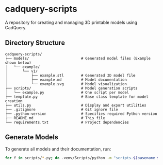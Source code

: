 # cadquery-scripts

A repository for creating and managing 3D printable models using CadQuery.

## Directory Structure

```
cadquery-scripts/
├── models/                        # Generated model files (Example shown below)
│   └── example/
│       └── v1/
│           ├── example.stl        # Generated 3D model file
│           ├── example.md         # Model documentation
│           └── example.svg        # Model visualization
├── scripts/                       # Model generation scripts
│   └── example.py                 # One script per model
├── template.py                    # Base class template for model creation
├── utils.py                       # Display and export utilities
├── .gitignore                     # Git ignore file
├── .python-version                # Specifies required Python version
├── README.md                      # This file
└── requirements.txt               # Project dependencies
```

## Generate Models

To generate all models and their documentation, run:

```bash
for f in scripts/*.py; do .venv/Scripts/python -m "scripts.$(basename ${f%.*})"; done
```


